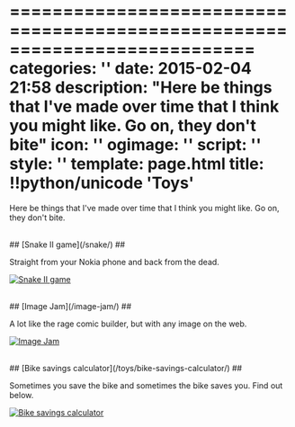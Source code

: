 ===========================================================================
categories: ''
date: 2015-02-04 21:58
description: "Here be things that I've made over time that I think you might like. Go on, they don't bite"
icon: ''
ogimage: ''
script: ''
style: ''
template: page.html
title: !!python/unicode 'Toys'
===========================================================================

Here be things that I've made over time that I think you might like. Go on, they don't bite.



<br>
## [Snake II game](/snake/) ##

Straight from your Nokia phone and back from the dead.

<a href="/snake/"><img class="img-full" src="snake.png" alt="Snake II game"></a>



<br>
## [Image Jam](/image-jam/) ##

A lot like the rage comic builder, but with any image on the web.

<a href="/image-jam/"><img class="img-full" src="image-jam.png" alt="Image Jam"></a>



<br>
## [Bike savings calculator](/toys/bike-savings-calculator/) ##

Sometimes you save the bike and sometimes the bike saves you. Find out below.

<a href="/toys/bike-savings-calculator/"><img class="img-full" src="bike-savings-calculator.png" alt="Bike savings calculator"></a>
